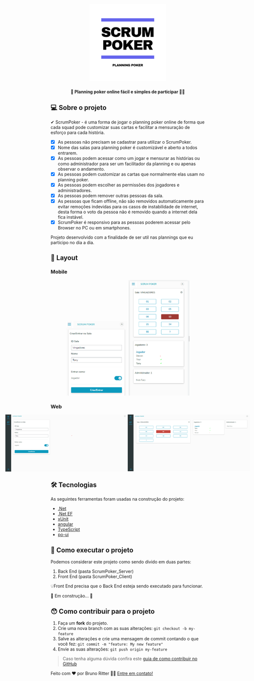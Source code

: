 <h1 align="center">
    <img src="https://github.com/brunoritter123/scrum-poker/blob/master/logo.png"  title="#Scrum Poker" height="250" width="250" alt="Scrum Poker"/>
</h1>

<h4 align="center">🚀 Planning poker online fácil e simples de participar 🐱‍👤</h4>

## 💻 Sobre o projeto

✔ ScrumPoker - é uma forma de jogar o planning poker online de forma que cada squad pode customizar suas cartas e facilitar a mensuração de esforço para cada história.
- [x] As pessoas não precisam se cadastrar para utilizar o ScrumPoker.
- [x] Nome das salas para planning poker é customizável e aberto a todos entrarem.
- [x] As pessoas podem acessar como um jogar e mensurar as histórias ou como administrador para ser um facilitador da planning e ou apenas observar o andamento.
- [x] As pessoas podem customizar as cartas que normalmente elas usam no planning poker.
- [x] As pessoas podem escolher as permissões dos jogadores e administradores.
- [x] As pessoas podem remover outras pessoas da sala.
- [x] As pessoas que ficam offline, não são removidos automaticamente para evitar remoções indevidas para os casos de instabilidade de internet, desta forma o voto da pessoa não é removido quando a internet dela fica instável.
- [x] ScrumPoker é responsivo para as pessoas poderem acessar pelo Browser no PC ou em smartphones.

<p>Projeto desenvolvido com a finalidade de ser util nas plannings que eu participo no dia a dia.</p>

## 🎨 Layout

### Mobile

<p align="center">
  <img alt="ScrumPoker" title="#ScrumPoker" src="./prints/mobile/home.png" width="200px">

  <img alt="ScrumPoker" title="#ScrumPoker" src="./prints/mobile/sala_jogador.png" width="200px">
</p>

### Web

<p align="center" style="display: flex; align-items: flex-start; justify-content: center;">

  <img alt="ScrumPoker" title="#ScrumPoker" src="./prints/web/home.png" width="400px">
  <img alt="ScrumPoker" title="#ScrumPoker" src="./prints/web/sala_jogador.png" width="400px">
</p>


## 🛠 Tecnologias

As seguintes ferramentas foram usadas na construção do projeto:

- [.Net][.Net]
- [.Net EF][.Net_EF]
- [xUnit][xUnit]
- [angular][angular]
- [TypeScript][typescript]
- [po-ui][po-ui]


## 🚀 Como executar o projeto

Podemos considerar este projeto como sendo divido em duas partes:
1. Back End (pasta ScrumPoker_Server) 
2. Front End (pasta ScrumPoker_Client)

💡Front End precisa que o Back End esteja sendo executado para funcionar.
<p>🚧 Em construção... 🚧</p>

## 😯 Como contribuir para o projeto

1. Faça um **fork** do projeto.
2. Crie uma nova branch com as suas alterações: `git checkout -b my-feature`
3. Salve as alterações e crie uma mensagem de commit contando o que você fez: `git commit -m "feature: My new feature"`
4. Envie as suas alterações: `git push origin my-feature`
> Caso tenha alguma dúvida confira este [guia de como contribuir no GitHub](https://github.com/firstcontributions/first-contributions)


Feito com ❤️ por Bruno Ritter 👋🏽 [Entre em contato!](https://www.linkedin.com/in/brunoritter/)

[.Net]: https://dotnet.microsoft.com/download/dotnet/5.0
[.Net_EF]: https://docs.microsoft.com/pt-br/ef/
[xUnit]: https://xunit.net/
[po-ui]: https://po-ui.io/
[angular]: https://angular.io/guide/language-service
[typescript]: https://www.typescriptlang.org/

